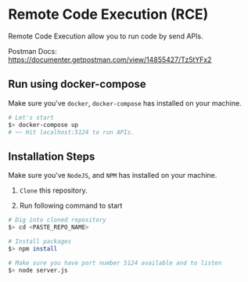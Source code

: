 # Remote Code Execution (RCE)

Remote Code Execution allow you to run code by send APIs.

Postman Docs: https://documenter.getpostman.com/view/14855427/Tz5tYFx2

## Run using docker-compose

Make sure you've `docker`, `docker-compose` has installed on your machine.

```bash
# Let's start
$> docker-compose up
# ~~ Hit localhost:5124 to run APIs.
```

## Installation Steps

Make sure you've `NodeJS`, and `NPM` has installed on your machine.

1. `Clone` this repository.

2. Run following command to start

```bash
# Dig into cloned repository
$> cd <PASTE_REPO_NAME>

# Install packages
$> npm install

# Make sure you have port number 5124 available and to listen
$> node server.js
```

